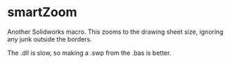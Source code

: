 # smartZoom
Another Solidworks macro. This zooms to the drawing sheet size, ignoring any junk outside the borders.

The .dll is slow, so making a .swp from the .bas is better.
